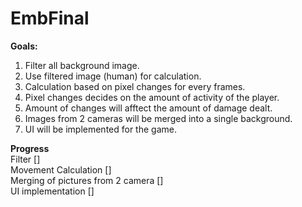 # EmbFinal
<b>Goals:</b>   
1. Filter all background image.  
2. Use filtered image (human) for calculation.  
3. Calculation based on pixel changes for every frames.  
4. Pixel changes decides on the amount of activity of the player.  
5. Amount of changes will afftect the amount of damage dealt.  
6. Images from 2 cameras will be merged into a single background.  
7. UI will be implemented for the game.  

<b>Progress</b>  
Filter                              []  
Movement Calculation                []  
Merging of pictures from 2 camera   []  
UI implementation                   []  
